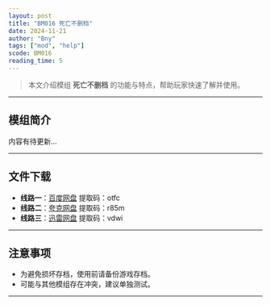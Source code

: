 ```yaml
---
layout: post
title: "BM016 死亡不删档"
date: 2024-11-21
author: "Bny"
tags: ["mod", "help"]
scode: BM016
reading_time: 5
---
```


> 本文介绍模组 **死亡不删档** 的功能与特点，帮助玩家快速了解并使用。

---

## 模组简介

内容有待更新...

---


## 文件下载
- **线路一**：[百度网盘](https://pan.baidu.com/s/13IcQnQM4h3D1EFHrV1OtNw?pwd=otfc)  提取码：otfc  
- **线路二**：[夸克网盘](https://pan.quark.cn/s/05b41991f504?pwd=r85m)  提取码：r85m  
- **线路三**：[迅雷网盘](https://pan.xunlei.com/s/VOCCbZvzT6HEhQNKwFrSCtS9A1?pwd=vdwi)  提取码：vdwi  

---

## 注意事项
- 为避免损坏存档，使用前请备份游戏存档。
- 可能与其他模组存在冲突，建议单独测试。

---

